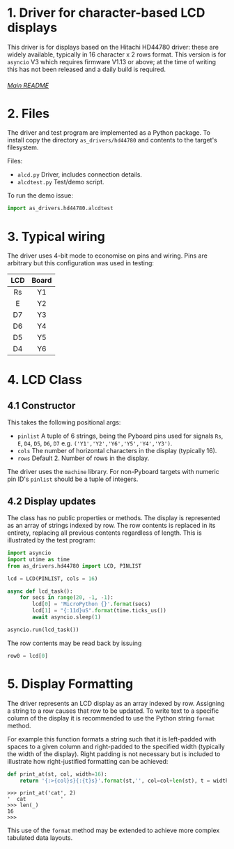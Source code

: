 # 1. Driver for character-based LCD displays

This driver is for displays based on the Hitachi HD44780 driver: these are
widely available, typically in 16 character x 2 rows format. This version is
for `asyncio` V3 which requires firmware V1.13 or above; at the time of
writing this has not been released and a daily build is required.

###### [Main README](../README.md)

# 2. Files

The driver and test program are implemented as a Python package. To install
copy the directory `as_drivers/hd44780` and contents to the target's filesystem.

Files:
 * `alcd.py` Driver, includes connection details.
 * `alcdtest.py` Test/demo script.

To run the demo issue:
```python
import as_drivers.hd44780.alcdtest
```

# 3. Typical wiring

The driver uses 4-bit mode to economise on pins and wiring. Pins are arbitrary
but this configuration was used in testing:

| LCD  |Board |
|:----:|:----:|
|  Rs  |  Y1  |
|  E   |  Y2  |
|  D7  |  Y3  |
|  D6  |  Y4  |
|  D5  |  Y5  |
|  D4  |  Y6  |

# 4. LCD Class

## 4.1 Constructor

This takes the following positional args:
 * `pinlist` A tuple of 6 strings, being the Pyboard pins used for signals
 `Rs`, `E`, `D4`, `D5`, `D6`, `D7` e.g. `('Y1','Y2','Y6','Y5','Y4','Y3')`.
 * `cols` The number of horizontal characters in the display (typically 16).
 * `rows` Default 2. Number of rows in the display.

The driver uses the `machine` library. For non-Pyboard targets with numeric pin
ID's `pinlist` should be a tuple of integers.

## 4.2 Display updates

The class has no public properties or methods. The display is represented as an
array of strings indexed by row. The row contents is replaced in its entirety,
replacing all previous contents regardless of length. This is illustrated by
the test program:

```python
import asyncio
import utime as time
from as_drivers.hd44780 import LCD, PINLIST

lcd = LCD(PINLIST, cols = 16)

async def lcd_task():
    for secs in range(20, -1, -1):
        lcd[0] = 'MicroPython {}'.format(secs)
        lcd[1] = "{:11d}uS".format(time.ticks_us())
        await asyncio.sleep(1)

asyncio.run(lcd_task())
```

The row contents may be read back by issuing

```python
row0 = lcd[0]
```

# 5. Display Formatting

The driver represents an LCD display as an array indexed by row. Assigning a
string to a row causes that row to be updated. To write text to a specific
column of the display it is recommended to use the Python string `format`
method.

For example this function formats a string such that it is left-padded with
spaces to a given column and right-padded to the specified width (typically the
width of the display). Right padding is not necessary but is included to
illustrate how right-justified formatting can be achieved:

```python
def print_at(st, col, width=16):
    return '{:>{col}s}{:{t}s}'.format(st,'', col=col+len(st), t = width-(col+len(st)))
```

```
>>> print_at('cat', 2)
'  cat           '
>>> len(_)
16
>>>
```

This use of the `format` method may be extended to achieve more complex
tabulated data layouts.
